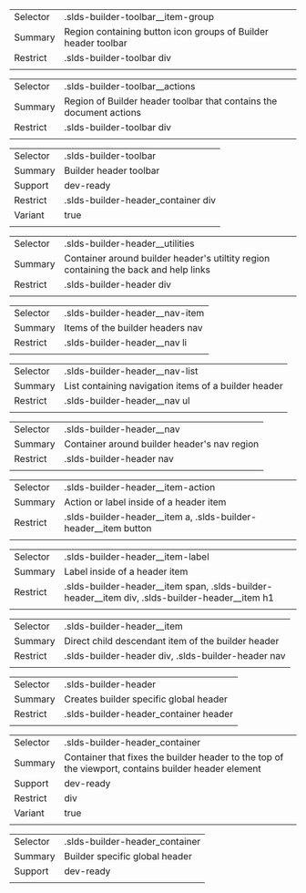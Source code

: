 
|  |  |
|-------|-------|
| Selector | .slds-builder-toolbar__item-group  |
| Summary | Region containing button icon groups of Builder header toolbar |
| Restrict | .slds-builder-toolbar div |
|  |  |


|  |  |
|-------|-------|
| Selector | .slds-builder-toolbar__actions  |
| Summary | Region of Builder header toolbar that contains the document actions |
| Restrict | .slds-builder-toolbar div |
|  |  |


|  |  |
|-------|-------|
| Selector | .slds-builder-toolbar  |
| Summary | Builder header toolbar |
| Support | dev-ready |
| Restrict | .slds-builder-header_container div |
| Variant | true |
|  |  |


|  |  |
|-------|-------|
| Selector | .slds-builder-header__utilities  |
| Summary | Container around builder header's utiltity region containing the back and help links |
| Restrict | .slds-builder-header div |
|  |  |


|  |  |
|-------|-------|
| Selector | .slds-builder-header__nav-item  |
| Summary | Items of the builder headers nav |
| Restrict | .slds-builder-header__nav li |
|  |  |


|  |  |
|-------|-------|
| Selector | .slds-builder-header__nav-list  |
| Summary | List containing navigation items of a builder header |
| Restrict | .slds-builder-header__nav ul |
|  |  |


|  |  |
|-------|-------|
| Selector | .slds-builder-header__nav  |
| Summary | Container around builder header's nav region |
| Restrict | .slds-builder-header nav |
|  |  |


|  |  |
|-------|-------|
| Selector | .slds-builder-header__item-action  |
| Summary | Action or label inside of a header item |
| Restrict | .slds-builder-header__item a, .slds-builder-header__item button |
|  |  |


|  |  |
|-------|-------|
| Selector | .slds-builder-header__item-label  |
| Summary | Label inside of a header item |
| Restrict | .slds-builder-header__item span, .slds-builder-header__item div, .slds-builder-header__item h1 |
|  |  |


|  |  |
|-------|-------|
| Selector | .slds-builder-header__item  |
| Summary | Direct child descendant item of the builder header |
| Restrict | .slds-builder-header div, .slds-builder-header nav |
|  |  |


|  |  |
|-------|-------|
| Selector | .slds-builder-header  |
| Summary | Creates builder specific global header |
| Restrict | .slds-builder-header_container header |
|  |  |


|  |  |
|-------|-------|
| Selector | .slds-builder-header_container  |
| Summary | Container that fixes the builder header to the top of the viewport, contains builder header element |
| Support | dev-ready |
| Restrict | div |
| Variant | true |
|  |  |


|  |  |
|-------|-------|
| Selector | .slds-builder-header_container  |
| Summary | Builder specific global header |
| Support | dev-ready |
|  |  |

